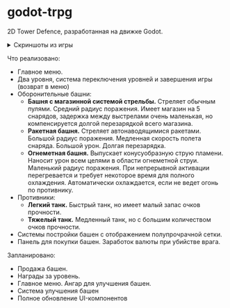 # godot-trpg
2D Tower Defence, разработанная на движке Godot.

<details>
<summary> Скриншоты из игры </summary>

![](docs/images/image_1.png)
![](docs/images/image_2.png)

</details>

Что реализовано:
<ul>
<li> Главное меню. </li>
<li> Два уровня, система переключения уровней и завершения игры (возврат в меню) </li>
<li> Оборонительные башни:
  <ul>
  
  <li> <strong>Башня с магазинной системой стрельбы.</strong>
  Стреляет обычным пулями. Средний радиус поражения. Имеет магазин на 5 снарядов, задержка между выстрелами очень маленькая, 
  но компенсируется долгой перезарядкой всего магазина.
  </li>
  
  <li> <strong>Ракетная башня.</strong>
  Стреляет автонаводящимися ракетами. Большой радиус поражения. Медленная скорость полета снаряда. Большой урон. Долгая перезарядка.
  </li>
  
  <li> <strong>Огнеметная башня.</strong> 
  Выпускает конусуобразную струю пламени. Наносит урон всем целями в области огнеметной струи. Маленький радиус поражения. 
  При непрерывной активации перегревается и требует некоторое время для полного охлаждения. Автоматически охлаждается, если не ведет огонь по противнику.
  </li>
  
  </ul>
 </li>
 <li> Противники:
  <ul>
  
  <li> <strong>Легкий танк.</strong> 
  Быстрый танк, но имеет малый запас очков прочности. 
  </li>
  
  <li> <strong>Тяжелый танк.</strong>
  Медленный танк, но с большим количеством очков прочности.
  </li>
  
  </ul>
 </li>
 <li> Системы постройки башен с отображением полупрочрачной сетки. </li>
 <li> Панель для покупки башен. Заработок валюты при убийстве врага. </li>
 </ul>
 
Запланировано:
<ul>
<li> Продажа башен. </li>
<li> Награды за уровень. </li>
<li> Главное меню. Ангар для улучшения башен. </li>
<li> Система улучшения башен </li>
<li> Полное обновление UI-компонентов </li>
</ul>
